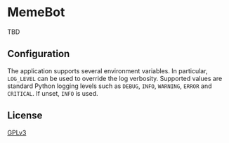 # MemeBot

TBD

## Configuration

The application supports several environment variables. In particular,
`LOG_LEVEL` can be used to override the log verbosity. Supported values are
standard Python logging levels such as `DEBUG`, `INFO`, `WARNING`, `ERROR` and
`CRITICAL`. If unset, `INFO` is used.

## License

[GPLv3](LICENSE)
